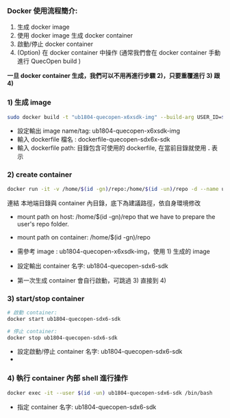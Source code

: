 ### Docker 使用流程簡介: 
1) 生成 docker image
2) 使用 docker image 生成 docker container
3) 啟動/停止 docker container
4) (Option) 在 docker container 中操作 (通常我們會在 docker container 手動進行 QuecOpen build )

**一旦 docker container 生成，我們可以不用再進行步驟 2)，只要重覆進行 3) 跟 4)**

### 1) 生成 image
```sh
sudo docker build -t "ub1804-quecopen-x6xsdk-img" --build-arg USER_ID=$(id -u) --build-arg GROUP_ID=$(id -g) --build-arg USER=$(id -gn) -f dockerfile-quecopen-sdx6x-sdk .
```
- 設定輸出 image name/tag: ub1804-quecopen-x6xsdk-img
- 輸入 dockerfile 檔名 : dockerfile-quecopen-sdx6x-sdk
- 輸入 dockerfile path: 目錄包含可使用的 dockerfile, 在當前目錄就使用 **.** 表示

### 2) create container
```sh
docker run -it -v /home/$(id -gn)/repo:/home/$(id -un)/repo -d --name ub1804-quecopen-sdx6-sdk ub1804-quecopen-x6xsdk-img /bin/bash
```
連結 本地端目錄與 container 內目錄，底下為建議路徑，依自身環境修改
- mount path on host: /home/$(id -gn)/repo that we have to prepare the user's repo folder.
- mount path on container: /home/$(id -gn)/repo 

- 需參考 image : ub1804-quecopen-x6xsdk-img，使用 1) 生成的 image
- 設定輸出 container 名字: ub1804-quecopen-sdx6-sdk
- 第一次生成 container 會自行啟動，可跳過 3) 直接到 4)

### 3) start/stop container
```sh
# 啟動 container:
docker start ub1804-quecopen-sdx6-sdk

# 停止 container:
docker stop ub1804-quecopen-sdx6-sdk
```
- 設定啟動/停止 container 名字:  ub1804-quecopen-sdx6-sdk
- 

### 4) 執行 container 內部 shell 進行操作
```sh
docker exec -it --user $(id -un) ub1804-quecopen-sdx6-sdk /bin/bash
```
- 指定 container 名字: ub1804-quecopen-sdx6-sdk
